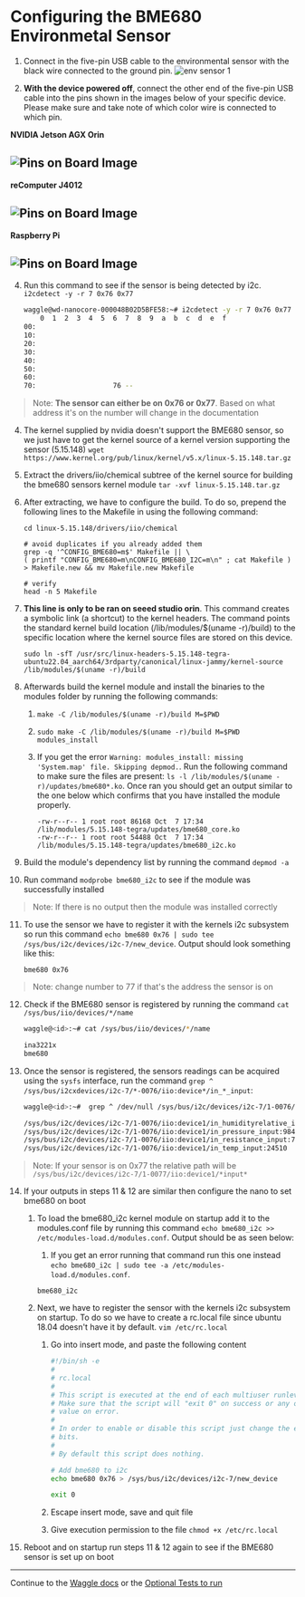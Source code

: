 # Configuring the BME680 Environmetal Sensor


1. Connect in the five-pin USB cable to the environmental sensor with the black wire connected to the ground pin.
  <img alt='env sensor 1' src='./images/bme680_plg_ort.jpg'></img>

2. **With the device powered off**, connect the other end of the five-pin USB cable into the pins shown in the images below of your specific device. Please make sure and take note of which color wire is connected to which pin.
    
 **NVIDIA Jetson AGX Orin** 
 
  <img alt='Pins on Board Image' src='./images/nvidia_plg_ort.jpg'></img>
  ---
 **reComputer J4012** 
 
  <img alt='Pins on Board Image' src='./images/seed_plg_ort.jpg'></img>
  ---
  **Raspberry Pi**
  
  <img alt='Pins on Board Image' src='./images/pi_plg_ort.jpg'></img>
  ---


4. Run this command to see if the sensor is being detected by i2c. `i2cdetect -y -r 7 0x76 0x77`

    ```bash
    waggle@wd-nanocore-000048B02D5BFE58:~# i2cdetect -y -r 7 0x76 0x77
        0  1  2  3  4  5  6  7  8  9  a  b  c  d  e  f
    00:                                                 
    10:                                                 
    20:                                                 
    30:                                                 
    40:                                                 
    50:                                                 
    60:                                                 
    70:                   76 -- 
    ```
> Note: **The sensor can either be on 0x76 or 0x77**. Based on what address it's on the number will change in the documentation

4.  The kernel supplied by nvidia doesn't support the BME680 sensor, so we just have to get the kernel source of a kernel version supporting the sensor (5.15.148)
`wget https://www.kernel.org/pub/linux/kernel/v5.x/linux-5.15.148.tar.gz`

5.  Extract the drivers/iio/chemical subtree of the kernel source for building the bme680 sensors kernel module
`tar -xvf linux-5.15.148.tar.gz`

6.  After extracting, we have to configure the build. To do so, prepend the following lines to the Makefile in using the following command:

    ```
    cd linux-5.15.148/drivers/iio/chemical

    # avoid duplicates if you already added them
    grep -q '^CONFIG_BME680=m$' Makefile || \
    ( printf "CONFIG_BME680=m\nCONFIG_BME680_I2C=m\n" ; cat Makefile ) > Makefile.new && mv Makefile.new Makefile

    # verify
    head -n 5 Makefile

    ```
7. **This line is only to be ran on seeed studio orin**.
This command creates a symbolic link (a shortcut) to the kernel headers. The command points the standard kernel build location (/lib/modules/$(uname -r)/build) to the specific location where the kernel source files are stored on this device.

   `sudo ln -sfT /usr/src/linux-headers-5.15.148-tegra-ubuntu22.04_aarch64/3rdparty/canonical/linux-jammy/kernel-source /lib/modules/$(uname -r)/build`

8.  Afterwards build the kernel module and install the binaries to the modules folder by running the following commands:

    1. `make -C /lib/modules/$(uname -r)/build M=$PWD`

    2. `sudo make -C /lib/modules/$(uname -r)/build M=$PWD modules_install`

    3. If you get the error `Warning: modules_install: missing 'System.map' file. Skipping depmod.`. Run the following command to make sure the files are present: `ls -l /lib/modules/$(uname -r)/updates/bme680*.ko`. Once ran you should get an output similar to the one below which confirms that you have installed the module properly.
        ```
        -rw-r--r-- 1 root root 86168 Oct  7 17:34 /lib/modules/5.15.148-tegra/updates/bme680_core.ko
        -rw-r--r-- 1 root root 54488 Oct  7 17:34 /lib/modules/5.15.148-tegra/updates/bme680_i2c.ko
        ```

9.  Build the module's dependency list by running the command `depmod -a`

10.  Run command `modprobe bme680_i2c` to see if the module was successfully installed
> Note: If there is no output then the module was installed correctly

11.  To use the sensor we have to register it with the kernels i2c subsystem so run this command `echo bme680 0x76 | sudo tee /sys/bus/i2c/devices/i2c-7/new_device`. Output should look something like this:
        ```
        bme680 0x76
        ```
> Note: change number to 77 if that's the address the sensor is on

12. Check if the BME680 sensor is registered by running the command `cat /sys/bus/iio/devices/*/name`

    ```bash
    waggle@<id>:~# cat /sys/bus/iio/devices/*/name

    ina3221x
    bme680
    ```

13.  Once the sensor is registered, the sensors readings can be acquired using the `sysfs` interface, run the command `grep ^ /sys/bus/i2cxdevices/i2c-7/*-0076/iio:device*/in_*_input`:

        ```bash
        waggle@<id>:~#  grep ^ /dev/null /sys/bus/i2c/devices/i2c-7/1-0076/iio:device1/*input*

        /sys/bus/i2c/devices/i2c-7/1-0076/iio:device1/in_humidityrelative_input:63.827000000
        /sys/bus/i2c/devices/i2c-7/1-0076/iio:device1/in_pressure_input:984.630000000
        /sys/bus/i2c/devices/i2c-7/1-0076/iio:device1/in_resistance_input:7234
        /sys/bus/i2c/devices/i2c-7/1-0076/iio:device1/in_temp_input:24510
        ```
> Note: If your sensor is on 0x77 the relative path will be `/sys/bus/i2c/devices/i2c-7/1-0077/iio:device1/*input*`

14. If your outputs in steps 11 & 12 are similar then configure the nano to set bme680 on boot

    1. To load the bme680_i2c kernel module on startup add it to the modules.conf file by running this command `echo bme680_i2c >> /etc/modules-load.d/modules.conf`. Output should be as seen below:
        1. If you get an error running that command run this one instead `echo bme680_i2c | sudo tee -a /etc/modules-load.d/modules.conf`.
        ```
        bme680_i2c
        ```

    2. Next, we have to register the sensor with the kernels i2c subsystem on startup. To do so we have to create a rc.local file since ubuntu 18.04 doesn't have it by default. `vim /etc/rc.local`

        1. Go into insert mode, and paste the following content

            ```bash
            #!/bin/sh -e
            #
            # rc.local
            #
            # This script is executed at the end of each multiuser runlevel.
            # Make sure that the script will "exit 0" on success or any other
            # value on error.
            #
            # In order to enable or disable this script just change the execution
            # bits.
            #
            # By default this script does nothing.

            # Add bme680 to i2c
            echo bme680 0x76 > /sys/bus/i2c/devices/i2c-7/new_device

            exit 0
            ```

        2. Escape insert mode, save and quit file

        3. Give execution permission to the file `chmod +x /etc/rc.local`

15. Reboot and on startup run steps 11 & 12 again to see if the BME680 sensor is set up on boot

---

Continue to the [Waggle docs](https://docs.waggle-edge.ai/docs/about/overview) or the [Optional Tests to run](./test_nano.md)
